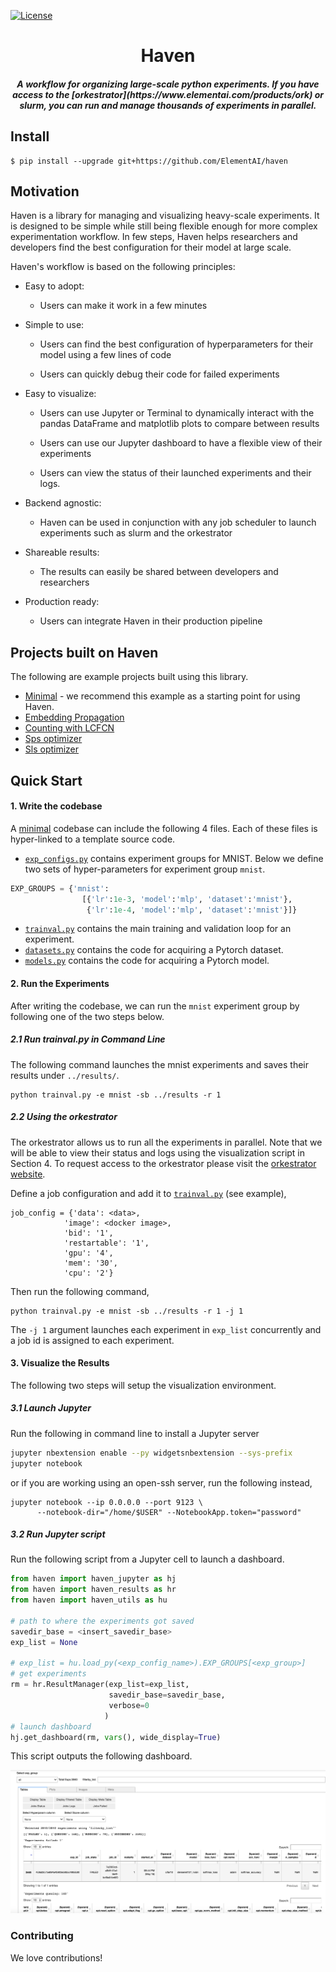<!-- <table>
    <thead>
        <tr>
            <th style="text-align:center;"><img src="docs/images/haven_logo.png" width="40%" alt="Image"></th>
        </tr>
    </thead>
    <tbody>
    </tbody>
</table> -->
[![License](https://img.shields.io/badge/License-Apache%202.0-blue.svg)](https://opensource.org/licenses/Apache-2.0)

<h1 align="center">Haven</h1>
<h5 align="center">A workflow for organizing large-scale python experiments. If you have access to the [orkestrator](https://www.elementai.com/products/ork) or slurm, you can run and manage thousands of experiments in parallel.</h5>



## Install
```
$ pip install --upgrade git+https://github.com/ElementAI/haven
```

<!-- /home/issam/Research_Ground/haven/ -->

## Motivation
Haven is a library for managing and visualizing heavy-scale experiments. It is designed to be simple while still being flexible enough for more complex experimentation workflow. In few steps, Haven helps researchers and developers find the best configuration for their model at large scale.

Haven's workflow is based on the following principles:

- Easy to adopt:

    - Users can make it work in a few minutes

- Simple to use:

    - Users can find the best configuration of hyperparameters for their model using a few lines of code

    - Users can quickly debug their code for failed experiments

- Easy to visualize:

    - Users can use Jupyter or Terminal to dynamically interact with the pandas DataFrame and matplotlib plots to compare between results

    - Users can use our Jupyter dashboard to have a flexible view of their experiments

    - Users can view the status of their launched experiments and their logs.

- Backend agnostic:
    - Haven can be used in conjunction with any job scheduler to launch experiments such as slurm and the orkestrator

- Shareable results:
    - The results can easily be shared between developers and researchers

- Production ready:
    - Users can integrate Haven in their production pipeline



## Projects built on Haven

The following are example projects built using this library.

- [Minimal](https://github.com/ElementAI/haven/tree/master/examples/minimal) - we recommend this example as a starting point for using Haven.
- [Embedding Propagation](https://github.com/ElementAI/embedding-propagation)
- [Counting with LCFCN](https://github.com/ElementAI/LCFCN)
- [Sps optimizer](https://github.com/IssamLaradji/sps)
- [Sls optimizer](https://github.com/IssamLaradji/sls)


## Quick Start

#### 1. Write the codebase

A [minimal](https://github.com/ElementAI/haven/tree/master/examples/minimal) codebase can include the following 4 files. Each of these files is hyper-linked to a template source code.

- [`exp_configs.py`](https://github.com/ElementAI/haven/tree/master/examples/minimal/exp_configs.py) contains experiment groups for MNIST. Below we define two sets of hyper-parameters for experiment group `mnist`.
```python
EXP_GROUPS = {'mnist':
                [{'lr':1e-3, 'model':'mlp', 'dataset':'mnist'},
                 {'lr':1e-4, 'model':'mlp', 'dataset':'mnist'}]}
```
- [`trainval.py`](https://github.com/ElementAI/haven/tree/master/examples/minimal/trainval.py) contains the main training and validation loop for an experiment.
- [`datasets.py`](https://github.com/ElementAI/haven/tree/master/examples/minimal/datasets.py) contains the code for acquiring a Pytorch dataset.
- [`models.py`](https://github.com/ElementAI/haven/tree/master/examples/minimal/models.py) contains the code for acquiring a Pytorch model.

#### 2. Run the Experiments

After writing the codebase, we can run the `mnist` experiment group by following one of the two steps below.

##### 2.1 Run trainval.py in Command Line

The following command launches the mnist experiments and saves their results under `../results/`.

```
python trainval.py -e mnist -sb ../results -r 1
```

##### 2.2 Using the orkestrator

The orkestrator allows us to run all the experiments in parallel. Note that we will be able to view their status and logs using the visualization script in Section 4. To request access to the orkestrator please visit the [orkestrator website](https://www.elementai.com/products/ork).

Define a job configuration  and add it to [`trainval.py`](https://github.com/ElementAI/haven/tree/master/examples/minimal/trainval.py) (see example),

```
job_config = {'data': <data>,
            'image': <docker image>,
            'bid': '1',
            'restartable': '1',
            'gpu': '4',
            'mem': '30',
            'cpu': '2'}
```

Then run the following command,

```
python trainval.py -e mnist -sb ../results -r 1 -j 1
```
The `-j 1` argument launches each experiment in `exp_list` concurrently and a job id is assigned to each experiment. 

#### 3. Visualize the Results

The following two steps will setup the visualization environment.

##### 3.1 Launch Jupyter

Run the following in command line to install a Jupyter server
```bash
jupyter nbextension enable --py widgetsnbextension --sys-prefix
jupyter notebook
```

or if you are working using an open-ssh server, run the following instead,

```
jupyter notebook --ip 0.0.0.0 --port 9123 \
      --notebook-dir="/home/$USER" --NotebookApp.token="password"
```

##### 3.2 Run Jupyter script

Run the following script from a Jupyter cell to launch a dashboard.


```python
from haven import haven_jupyter as hj
from haven import haven_results as hr
from haven import haven_utils as hu

# path to where the experiments got saved
savedir_base = <insert_savedir_base>
exp_list = None

# exp_list = hu.load_py(<exp_config_name>).EXP_GROUPS[<exp_group>]
# get experiments
rm = hr.ResultManager(exp_list=exp_list, 
                      savedir_base=savedir_base, 
                      verbose=0
                     )
# launch dashboard
hj.get_dashboard(rm, vars(), wide_display=True)
```

This script outputs the following dashboard.

![](examples/4_results.png)


### Contributing

We love contributions!
